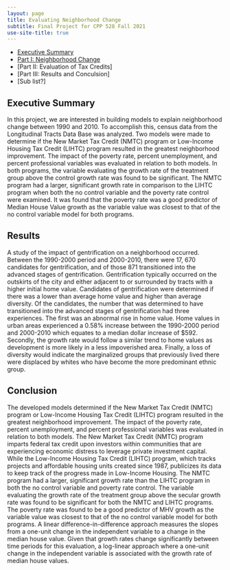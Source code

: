 ```yaml
---
layout: page
title: Evaluating Neighborhood Change
subtitle: Final Project for CPP 528 Fall 2021
use-site-title: true
---
```


- [Executive Summary](https://github.com/R-Class/cpp-528-fall-2021-group-03/blob/main/exec.md)
- [Part I: Neighborhood Change](https://github.com/R-Class/cpp-528-fall-2021-group-03/blob/main/analysis/part_i.md)
- [Part II: Evaluation of Tax Credits]
- [Part III: Results and Conculsion]
 - [Sub list?]

## Executive Summary

In this project, we are interested in building models to explain neighborhood change between 1990 and 2010. To accomplish this, census data from the Longitudinal Tracts Data Base was analyzed. Two models were made to determine if the New Market Tax Credit (NMTC) program or  Low-Income Housing Tax Credit (LIHTC) program resulted in the greatest neighborhood improvement. The impact of the poverty rate, percent unemployment, and percent professional variables was evaluated in relation to both models. In both programs, the variable evaluating the growth rate of the treatment group above the control growth rate was found to be significant. The NMTC program had a larger, significant growth rate in comparison to the LIHTC program when both the no control variable and the poverty rate control were examined. It was found that the poverty rate was a good predictor of Median House Value growth as the variable value was closest to that of the no control variable model for both programs. 

## Results

A study of the impact of gentrification on a neighborhood occurred. Between the 1990-2000 period and 2000-2010, there were 17, 670 candidates for gentrification, and of those 871 transitioned into the advanced stages of gentrification. Gentrification typically occurred on the outskirts of the city and either adjacent to or surrounded by tracts with a higher initial home value. Candidates of gentrification were determined if there was a lower than average home value and higher than average diversity. Of the candidates, the number that was determined to have transitioned into the advanced stages of gentrification had three experiences. The first was an abnormal rise in home value. Home values in urban areas experienced a 0.58% increase between the 1990-2000 period and 2000-2010 which equates to a median dollar increase of $592. Secondly, the growth rate would follow a similar trend to home values as development is more likely in a less impoverished area. Finally, a loss of diversity would indicate the marginalized groups that previously lived there were displaced by whites who have become the more predominant ethnic group. 

## Conclusion

The developed models determined if the New Market Tax Credit (NMTC) program or  Low-Income Housing Tax Credit (LIHTC) program resulted in the greatest neighborhood improvement. The impact of the poverty rate, percent unemployment, and percent professional variables was evaluated in relation to both models. The New Market Tax Credit (NMTC) program imparts federal tax credit upon investors within communities that are experiencing economic distress to leverage private investment capital. While the Low-Income Housing Tax Credit (LIHTC) program, which tracks projects and affordable housing units created since 1987, publicizes its data to keep track of the progress made in Low-Income Housing. The NMTC program had a larger, significant growth rate than the LIHTC program in both the no control variable and poverty rate control. The variable evaluating the growth rate of the treatment group above the secular growth rate was found to be significant for both the NMTC and LIHTC programs. The poverty rate was found to be a good predictor of MHV growth as the variable value was closest to that of the no control variable model for both programs. A linear difference-in-difference approach measures the slopes from a one-unit change in the independent variable to a change in the median house value. Given that growth rates change significantly between time periods for this evaluation, a log-linear approach where a one-unit change in the independent variable is associated with the growth rate of median house values.
